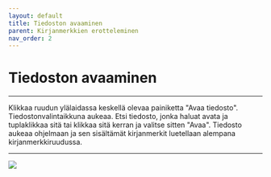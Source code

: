 ```yaml
---
layout: default
title: Tiedoston avaaminen
parent: Kirjanmerkkien erotteleminen
nav_order: 2
---
```


# Tiedoston avaaminen

---

Klikkaa ruudun ylälaidassa keskellä olevaa painiketta "Avaa tiedosto". Tiedostonvalintaikkuna aukeaa. Etsi tiedosto, jonka haluat avata ja tuplaklikkaa sitä tai klikkaa sitä kerran ja valitse sitten "Avaa". Tiedosto aukeaa ohjelmaan ja sen sisältämät kirjanmerkit luetellaan alempana kirjanmerkkiruudussa.

---

<div class="instruction_image">
  <img src="https://codex-fi.github.io/Opus/ui/gif/extract/open_file.gif">
</div>
